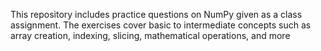 This repository includes practice questions on NumPy given as a class assignment. The exercises cover basic to intermediate concepts such as array creation, indexing, slicing, mathematical operations, and more
